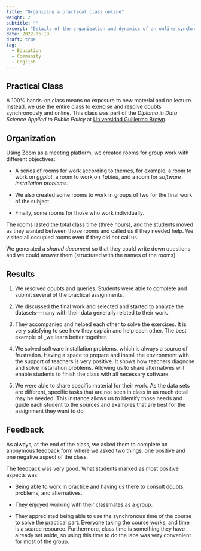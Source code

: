 ```yaml
---
title: "Organizing a practical class online"
weight: 2
subtitle: ""
excerpt: "Details of the organization and dynamics of an online synchronous class where there is no lecture but individual or practical group work."
date: 2022-06-19
draft: true
tag:
  - Education
  - Community
  - English
---
```


## Practical Class

A 100% hands-on class means no exposure to new material and no lecture. Instead, we use the entire class to exercise and resolve doubts synchronously and online.
This class was part of the _Diploma in Data Science Applied to Public Policy_ at [Universidad Guillermo Brown](https://www.unab.edu.ar/).

## Organization

Using Zoom as a meeting platform, we created rooms for group work with different objectives:

* A series of rooms for work according to themes, for example, a room to work on _ggplot_, a room to work on _Tableu_, and a room for _software installation problems_.

* We also created some rooms to work in groups of two for the final work of the subject.

* Finally, some rooms for those who work individually.

The rooms lasted the total class time (three hours), and the students moved as they wanted between those rooms and called us if they needed help. We visited all occupied rooms even if they did not call us.

We generated a _shared document_ so that they could write down questions and we could answer them (structured with the names of the rooms).

## Results

1. We resolved doubts and queries.  Students were able to complete and submit several of the practical assignments.

2. We discussed the final work and selected and started to analyze the datasets—many with their data generally related to their work.

3. They accompanied and helped each other to solve the exercises.  It is very satisfying to see how they explain and help each other. The best example of _we learn better together.

4. We solved software installation problems, which is always a source of frustration. Having a space to prepare and install the environment with the support of teachers is very positive. It shows how teachers diagnose and solve installation problems. Allowing us to share alternatives will enable students to finish the class with all necessary software.

5. We were able to share specific material for their work. As the data sets are different, specific tasks that are not seen in class in as much detail may be needed.  This instance allows us to identify those needs and guide each student to the sources and examples that are best for the assignment they want to do.


## Feedback

As always, at the end of the class, we asked them to complete an anonymous feedback form where we asked two things: one positive and one negative aspect of the class.

The feedback was very good. What students marked as most positive aspects was:

* Being able to work in practice and having us there to consult doubts, problems, and alternatives.

* They enjoyed working with their classmates as a group.

* They appreciated being able to use the synchronous time of the course to solve the practical part. Everyone taking the course works, and time is a scarce resource. Furthermore, class time is something they have already set aside, so using this time to do the labs was very convenient for most of the group.
